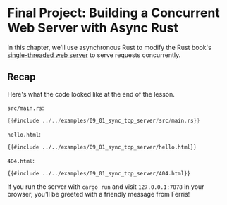 # Final Project: Building a Concurrent Web Server with Async Rust
In this chapter, we'll use asynchronous Rust to modify the Rust book's 
[single-threaded web server](https://doc.rust-lang.org/book/ch20-01-single-threaded.html) 
to serve requests concurrently.
## Recap
Here's what the code looked like at the end of the lesson.

`src/main.rs`:
```rust
{{#include ../../examples/09_01_sync_tcp_server/src/main.rs}}
```

`hello.html`:
```html
{{#include ../../examples/09_01_sync_tcp_server/hello.html}}
```

`404.html`:
```html
{{#include ../../examples/09_01_sync_tcp_server/404.html}}
```

If you run the server with `cargo run` and visit `127.0.0.1:7878` in your browser,
you'll be greeted with a friendly message from Ferris!